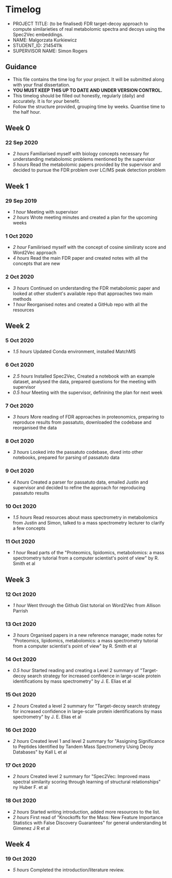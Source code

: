 # Timelog

* PROJECT TITLE: (to be finalised) FDR target-decoy approach to compute similarieties of real metabolomic spectra and decoys using the Spec2Vec embeddings.
* NAME: Malgorzata Kurkiewicz
* STUDENT_ID: 2145411k
* SUPERVISOR NAME: Simon Rogers

## Guidance

* This file contains the time log for your project. It will be submitted along with your final dissertation.
* **YOU MUST KEEP THIS UP TO DATE AND UNDER VERSION CONTROL.**
* This timelog should be filled out honestly, regularly (daily) and accurately. It is for *your* benefit.
* Follow the structure provided, grouping time by weeks.  Quantise time to the half hour.

## Week 0

### 22 Sep 2020

* *2 hours* Familiarised myself with biology concepts necessary for understanding metabolomic problems mentioned by the supervisor
* *5 hours* Read the metabolomic papers provided by the supervisor and decided to pursue the FDR problem over LC/MS peak detection problem

## Week 1

### 29 Sep 2019

* *1 hour* Meeting with supervisor
* *2 hours* Wrote meeting minutes and created a plan for the upcoming weeks

### 1 Oct 2020

* *2 hour* Familirised myself with the concept of cosine similiraty score and Word2Vec approach
* *4 hours* Read the main FDR paper and created notes with all the concepts that are new 

### 2 Oct 2020

* *3 hours* Continued on understanding the FDR metabolomic paper and looked at other student's available repo that approaches two main methods
* *1 hour* Reorganised notes and created a GitHub repo with all the resources

## Week 2

### 5 Oct 2020

* *1.5 hours* Updated Conda environment, installed MatchMS

### 6 Oct 2020

* *2.5 hours* Installed Spec2Vec, Created a notebook with an example dataset, analysed the data, prepared questions for the meeting with supervisor
* *0.5 hour* Meeting with the supervisor, definining the plan for next week

### 7 Oct 2020

* *3 hours* More reading of FDR approaches in proteonomics, preparing to reproduce results from passatuto, downloaded the codebase and reorganised the data

### 8 Oct 2020

* *3 hours* Looked into the passatuto codebase, dived into other notebooks, prepared for parsing of passatuto data

### 9 Oct 2020

* *4 hours* Created a parser for passatuto data, emailed Justin and supervisor and decided to refine the approach for reproducing passatuto results

### 10 Oct 2020

* *1.5 hours* Read resources about mass spectrometry in metabolomics from Justin and Simon, talked to a mass spectrometry lecturer to clarify a few concepts

### 11 Oct 2020

* *1 hour* Read parts of the "Proteomics, lipidomics, metabolomics: a mass spectrometry tutorial from a computer scientist's point of view" by R. Smith et al

## Week 3

### 12 Oct 2020

* *1 hour* Went through the Github Gist tutorial on Word2Vec from Allison Parrish

### 13 Oct 2020

* *3 hours* Organised papers in a new reference manager, made notes for "Proteomics, lipidomics, metabolomics: a mass spectrometry tutorial from a computer scientist's point of view" by R. Smith et al

### 14 Oct 2020

* *0.5 hour* Started reading and creating a Level 2 summary of "Target-decoy search strategy for increased confidence in large-scale protein identifications by mass spectrometry" by J. E. Elias et al

### 15 Oct 2020

* *2 hours* Created a level 2 summary for "Target-decoy search strategy for increased confidence in large-scale protein identifications by mass spectrometry" by J. E. Elias et al

### 16 Oct 2020 
* *2 hours* Created level 1 and level 2 summary for "Assigning Significance to Peptides Identified by Tandem Mass Spectrometry Using Decoy Databases" by Kall L et al

### 17 Oct 2020
* *2 hours* Created level 2 summary for "Spec2Vec: Improved mass spectral similarity scoring through learning of structural relationships" ny Huber F. et al

### 18 Oct 2020
* *2 hours* Started writing introduction, added more resources to the list.
* *2 hours* First read of "Knockoffs for the Mass: New Feature Importance Statistics with False Discovery Guarantees" for general understanding bt Gimenez J R et al

## Week 4

### 19 Oct 2020
* *5 hours* Completed the introduction/literature review.

